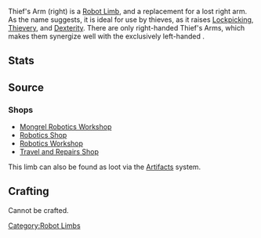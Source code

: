 Thief's Arm (right) is a [Robot Limb](Robot_Limbs.md "wikilink"), and a
replacement for a lost right arm. As the name suggests, it is ideal for
use by thieves, as it raises [Lockpicking](Lockpicking.md "wikilink"),
[Thievery](Thievery.md "wikilink"), and [Dexterity](Dexterity.md "wikilink").
There are only right-handed Thief's Arms, which makes them synergize
well with the exclusively left-handed [](Steady_Arm_(left).md).

## Stats

## Source

### Shops

- [Mongrel Robotics Workshop](Mongrel_Robotics_Workshop.md "wikilink")
- [Robotics Shop](Robotics_Shop.md "wikilink")
- [Robotics Workshop](Robotics_Workshop.md "wikilink")
- [Travel and Repairs Shop](Travel_and_Repairs_Shop.md "wikilink")

This limb can also be found as loot via the
[Artifacts](Artifacts.md "wikilink") system.

## Crafting

Cannot be crafted.

[Category:Robot Limbs](Category:Robot_Limbs "wikilink")